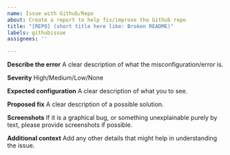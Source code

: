 ```yaml
---
name: Issue with Github/Repo
about: Create a report to help fix/improve the Github repo
title: "[REPO] (short title here like: Broken README)"
labels: githubissue
assignees: ''

---
```


**Describe the error**
A clear description of what the misconfiguration/error is.

**Severity**
High/Medium/Low/None

**Expected configuration**
A clear description of what you to see.

**Proposed fix**
A clear description of a possible solution.

**Screenshots**
If it is a graphical bug, or something unexplainable purely by text, please provide screenshots if possible.

**Additional context**
Add any other details that might help in understanding the issue.
